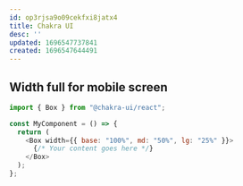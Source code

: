 ```yaml
---
id: op3rjsa9o09cekfxi8jatx4
title: Chakra UI
desc: ''
updated: 1696547737841
created: 1696547644491
---
```


## Width full for mobile screen

```javascript
import { Box } from "@chakra-ui/react";

const MyComponent = () => {
  return (
    <Box width={{ base: "100%", md: "50%", lg: "25%" }}>
      {/* Your content goes here */}
    </Box>
  );
};
```